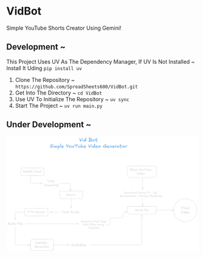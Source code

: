 # VidBot

Simple YouTube Shorts Creator Using Gemini!

## Development ~

This Project Uses UV As The Dependency Manager, If UV Is Not Installed ~ Install It Uding ```pip install uv```

1. Clone The Repository ~ ```https://github.com/SpreadSheets600/VidBot.git```
2. Get Into The Directory ~ ```cd VidBot```
3. Use UV To Initialize The Repository ~ ```uv sync``` 
4. Start The Project ~ ```uv run main.py```

## Under Development ~

![alt text](plan.png)
